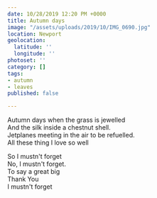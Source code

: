 ```yaml
---
date: 10/28/2019 12:20 PM +0000
title: Autumn days
image: "/assets/uploads/2019/10/IMG_0690.jpg"
location: Newport
geolocation:
  latitude: ''
  longitude: ''
photoset: ''
category: []
tags:
- autumn
- leaves
published: false

---
```

Autumn days when the grass is jewelled   
And the silk inside a chestnut shell.   
Jetplanes meeting in the air to be refuelled.   
All these thing I love so well   

So I mustn't forget   
No, I mustn't forget.   
To say a great big   
Thank You   
I mustn't forget   